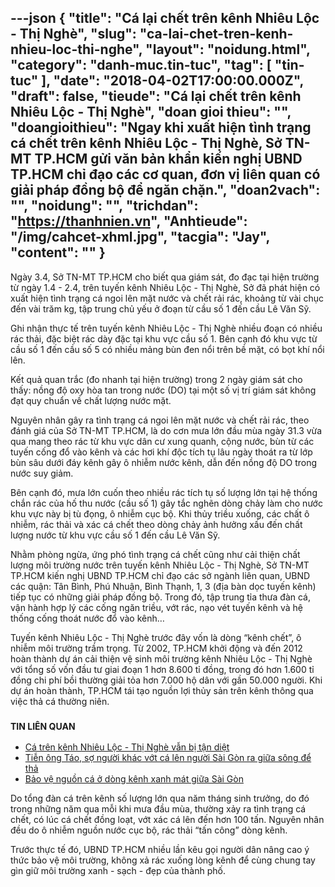 ---json
{
    "title": "Cá lại chết trên kênh Nhiêu Lộc - Thị Nghè",
    "slug": "ca-lai-chet-tren-kenh-nhieu-loc-thi-nghe",
    "layout": "noidung.html",
    "category": "danh-muc.tin-tuc",
    "tag": [
        "tin-tuc"
    ],
    "date": "2018-04-02T17:00:00.000Z",
    "draft": false,
    "tieude": "Cá lại chết trên kênh Nhiêu Lộc - Thị Nghè",
    "doan gioi thieu": "",
    "doangioithieu": "Ngay khi xuất hiện tình trạng cá chết trên kênh Nhiêu Lộc - Thị Nghè, Sở TN-MT TP.HCM gửi văn bản khẩn kiến nghị UBND TP.HCM chỉ đạo các cơ quan, đơn vị liên quan có giải pháp đồng bộ để ngăn chặn.",
    "doan2vach": "",
    "noidung": "",
    "trichdan": "https://thanhnien.vn",
    "Anhtieude": "/img/cahcet-xhml.jpg",
    "tacgia": "Jay",
    "__content__": ""
}
---
<p><span style="font-size:14px">Ng&agrave;y 3.4, Sở TN-MT TP.HCM cho biết qua gi&aacute;m s&aacute;t, đo đạc tại hiện trường từ ng&agrave;y 1.4 - 2.4, tr&ecirc;n tuyến k&ecirc;nh Nhi&ecirc;u Lộc - Thị Ngh&egrave;, Sở đ&atilde; ph&aacute;t hiện c&oacute; xuất hiện t&igrave;nh trạng c&aacute; ngoi l&ecirc;n mặt nước v&agrave; chết rải r&aacute;c, khoảng từ v&agrave;i chục đến v&agrave;i trăm kg, tập trung chủ yếu ở đoạn từ cầu số 1 đến cầu L&ecirc; Văn Sỹ.</span></p>

<p><span style="font-size:14px">Ghi nhận thực tế tr&ecirc;n tuyến k&ecirc;nh Nhi&ecirc;u Lộc - Thị Ngh&egrave; nhiều đoạn c&oacute; nhiều r&aacute;c thải, đặc biệt r&aacute;c d&agrave;y đặc tại khu vực cầu số 1. B&ecirc;n cạnh đ&oacute; khu vực từ cầu số 1 đến cầu số 5 c&oacute; nhiều mảng b&ugrave;n đen nổi tr&ecirc;n bề mặt, c&oacute; bọt kh&iacute; nổi l&ecirc;n.</span></p>

<p><span style="font-size:14px">Kết quả quan trắc (đo nhanh tại hiện trường) trong 2 ng&agrave;y gi&aacute;m s&aacute;t cho thấy: nồng độ oxy h&ograve;a tan trong nước (DO) tại một số vị tr&iacute; gi&aacute;m s&aacute;t kh&ocirc;ng đạt quy chuẩn về chất lượng nước mặt.</span></p>

<p><span style="font-size:14px">Nguy&ecirc;n nh&acirc;n g&acirc;y ra t&igrave;nh trạng c&aacute; ngoi l&ecirc;n mặt nước v&agrave; chết rải r&aacute;c, theo đ&aacute;nh gi&aacute; của Sở TN-MT TP.HCM, l&agrave; do cơn mưa lớn đầu m&ugrave;a ng&agrave;y 31.3 vừa qua mang theo r&aacute;c từ khu vực d&acirc;n cư xung quanh, cộng nước, b&ugrave;n từ c&aacute;c tuyến cống đổ v&agrave;o k&ecirc;nh v&agrave; c&aacute;c hơi kh&iacute; độc t&iacute;ch tụ l&acirc;u ng&agrave;y tho&aacute;t ra từ lớp b&ugrave;n s&acirc;u dưới đ&aacute;y k&ecirc;nh g&acirc;y &ocirc; nhiễm nước k&ecirc;nh, dẫn đến nồng độ DO trong nước suy giảm.</span></p>

<p><span style="font-size:14px">B&ecirc;n cạnh đ&oacute;, mưa lớn cuốn theo nhiều r&aacute;c t&iacute;ch tụ số lượng lớn tại hệ thống chắn r&aacute;c của hố thu nước (cầu số 1) g&acirc;y tắc nghẽn d&ograve;ng chảy l&agrave;m cho nước khu vực n&agrave;y bị t&ugrave; đọng, &ocirc; nhiễm cục bộ. Khi thủy triều xuống, c&aacute;c chất &ocirc; nhiễm, r&aacute;c thải v&agrave; x&aacute;c c&aacute; chết theo d&ograve;ng chảy ảnh hưởng xấu đến chất lượng nước từ khu vực cầu số 1 đến cầu L&ecirc; Văn Sỹ.</span></p>

<p><span style="font-size:14px">Nhằm ph&ograve;ng ngừa, ứng ph&oacute; t&igrave;nh trạng c&aacute; chết cũng như cải thiện chất lượng m&ocirc;i trường nước tr&ecirc;n tuyến k&ecirc;nh Nhi&ecirc;u Lộc - Thị Ngh&egrave;, Sở TN-MT TP.HCM kiến nghị UBND TP.HCM chỉ đạo c&aacute;c sở ng&agrave;nh li&ecirc;n quan, UBND c&aacute;c quận: T&acirc;n B&igrave;nh, Ph&uacute; Nhuận, B&igrave;nh Thạnh, 1, 3 (địa b&agrave;n dọc tuyến k&ecirc;nh) tiếp tục c&oacute; những giải ph&aacute;p đồng bộ. Trong đ&oacute;, tập trung tỉa thưa đ&agrave;n c&aacute;, vận h&agrave;nh hợp l&yacute; c&aacute;c cống ngăn triều, vớt r&aacute;c, nạo v&eacute;t tuyến k&ecirc;nh v&agrave; hệ thống cống tho&aacute;t nước đổ v&agrave;o k&ecirc;nh&hellip;</span></p>

<p><span style="font-size:14px">Tuyến k&ecirc;nh Nhi&ecirc;u Lộc - Thị Ngh&egrave; trước đ&acirc;y vốn l&agrave; d&ograve;ng &ldquo;k&ecirc;nh chết&rdquo;, &ocirc; nhiễm m&ocirc;i trường trầm trọng. Từ 2002, TP.HCM khởi động v&agrave; đến 2012 ho&agrave;n th&agrave;nh dự &aacute;n cải thiện vệ sinh m&ocirc;i trường k&ecirc;nh Nhi&ecirc;u Lộc - Thị Ngh&egrave; với tổng số vốn đầu tư giai đoạn 1 hơn 8.600 tỉ đồng, trong đ&oacute; hơn 1.600 tỉ đồng chi ph&iacute; bồi thường giải tỏa hơn 7.000 hộ d&acirc;n với gần 50.000 người. Khi dự &aacute;n ho&agrave;n th&agrave;nh, TP.HCM t&aacute;i tạo nguồn lợi thủy sản tr&ecirc;n k&ecirc;nh th&ocirc;ng qua việc thả c&aacute; thường ni&ecirc;n.</span></p>

<h3><span style="font-size:14px">TIN LI&Ecirc;N QUAN</span></h3>

<ul>
	<li><span style="font-size:14px"><a href="https://thanhnien.vn/thoi-su/ca-tren-kenh-nhieu-loc-thi-nghe-van-bi-tan-diet-948073.html" rel="" title="Cá trên kênh Nhiêu Lộc - Thị Nghè vẫn bị tận diệt">C&aacute; tr&ecirc;n k&ecirc;nh Nhi&ecirc;u Lộc - Thị Ngh&egrave; vẫn bị tận diệt</a></span></li>
	<li><span style="font-size:14px"><a href="https://thanhnien.vn/doi-song/tien-ong-tao-so-nguoi-khac-vot-ca-len-nguoi-sai-gon-ra-giua-song-de-tha-932398.html" rel="" title="Tiễn ông Táo, sợ người khác vớt cá lên người Sài Gòn ra giữa sông để thả">Tiễn &ocirc;ng T&aacute;o, sợ người kh&aacute;c vớt c&aacute; l&ecirc;n người S&agrave;i G&ograve;n ra giữa s&ocirc;ng để thả</a></span></li>
	<li><span style="font-size:14px"><a href="https://thanhnien.vn/doi-song/bao-ve-nguon-ca-o-dong-kenh-xanh-mat-giua-sai-gon-899067.html" rel="" title="Bảo vệ nguồn cá ở dòng kênh xanh mát giữa Sài Gòn">Bảo vệ nguồn c&aacute; ở d&ograve;ng k&ecirc;nh xanh m&aacute;t giữa S&agrave;i G&ograve;n</a></span></li>
</ul>

<p><span style="font-size:14px">Do tổng đ&agrave;n c&aacute; tr&ecirc;n k&ecirc;nh số lượng lớn qua năm th&aacute;ng sinh trưởng, do đ&oacute; trong những năm qua mỗi khi mưa đầu m&ugrave;a, thường xảy ra t&igrave;nh trạng c&aacute; chết, c&oacute; l&uacute;c c&aacute; chết đồng loạt, vớt x&aacute;c c&aacute; l&ecirc;n đến hơn 100 tấn. Nguy&ecirc;n nh&acirc;n đều do &ocirc; nhiễm nguồn nước cục bộ, r&aacute;c thải &ldquo;tấn c&ocirc;ng&rdquo; d&ograve;ng k&ecirc;nh.</span></p>

<p><span style="font-size:14px">Trước thực tế đ&oacute;, UBND TP.HCM nhiều lần k&ecirc;u gọi người d&acirc;n n&acirc;ng cao &yacute; thức bảo vệ m&ocirc;i trường, kh&ocirc;ng xả r&aacute;c xuống l&ograve;ng k&ecirc;nh để c&ugrave;ng chung tay g&igrave;n giữ m&ocirc;i trường xanh - sạch - đẹp của th&agrave;nh phố.</span></p>
